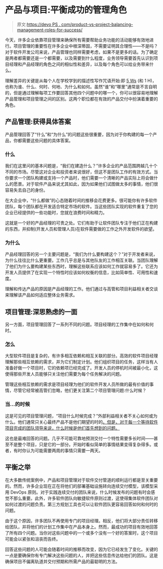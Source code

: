 # 产品与项目:平衡成功的管理角色

> 原文:[https://devo PS . com/product-vs-project-balancing-management-roles-for-success/](https://devops.com/product-vs-project-balancing-management-roles-for-success/)

今天，许多企业依靠项目管理来确保所有需要帮助业务功能的活动能够有效地进行。项目管理的重要性在许多企业中根深蒂固，不需要证明其合理性——不是吗？对于软件开发公司来说，产品管理也同样需要考虑，如果不是更多的话。为了确定是两者都需要还是一个都需要，以及需要到什么程度，业务领导需要首先认识到项目经理和产品经理的角色之间的相似性和差异，以及每个角色可以给业务带来什么。

理解差异的关键是从每个人在学校学到的描述性写作咒语开始:即 [5 Ws](https://en.wikipedia.org/wiki/Five_Ws) (和 1 H)，也称为谁、什么、何时、何地、为什么和如何。虽然“谁”和“哪里”通常是不言自明的，但是通过理解每项工作要回答其他四个问题中的哪一个，你可以很容易地理解产品管理和项目管理之间的区别。这两个职位都在有效的产品交付中扮演着重要的角色。

## 产品管理:获得具体答案

产品管理回答了“什么”和“为什么”的问题这些很重要，因为对于你构建的每一个产品，你都需要这些问题的具体答案。

### 什么

我们在这里问的基本问题是，“我们在建造什么？”许多企业的产品范围跨越几十个不同的市场。尽管这对企业和投资者来说很好，但这不是团队工作的有效方式。当你要求一个团队构建或支持一个产品时，他们需要一个清晰的产品实际上将会做什么的愿景。对于软件产品来说尤其如此，因为如果他们试图做太多的事情，他们很容易失去自己的身份。

在大企业中，“什么都做”的心态随着时间的推移会花费更多。很可能你有许多软件团队，每个团队都在开发适合特定市场的软件。当这些团队实现的软件重复了您的企业已经提供的一些功能时，您就在浪费时间和精力。

这就是一个好的产品经理的可贵之处。它们有助于让软件团队专注于他们正在构建的东西，并抑制(开发人员和管理人员)在软件需要做的工作之外开发软件的欲望。

### 为什么

产品经理回答的另一个主要问题是，“我们为什么要构建这个？”对于开发者来说，为什么往往比什么更重要。工作几乎总是与其他队友的工作相互关联。当团队理解了他们为什么要构建某些东西时，理解这些联系应该如何工作就容易多了。它还为开发人员提供了在实现一个特性时应该如何权衡的信息，比如简单性、可用性和速度。

理解和传达产品的原因是产品经理的工作。他们通过与高管和项目利益相关者交谈来理解该产品如何适应整体业务需求。

## 项目管理:深思熟虑的一面

另一方面，项目管理回答了一系列不同的问题。项目经理的工作集中在如何和何时。

### 怎么

大型软件项目是复杂的，有许多相互依赖和相互关联的部分。高效的软件项目经理理解那些相互依赖的需求，并为它们制定计划。他们组织项目的任务，这样当有人准备好做一个项目时，它的依赖项已经完成了。开发人员的停机时间被最小化，这使得那些开发人员能够只关注他们需要为每个任务解决的问题。

管理这些相互依赖的需求是项目经理为他们的软件开发人员所做的最有价值的事情，尽管它经常被高管们忽略，他们更关注第二个项目管理问题:什么时候？

### 当...的时候

这是可见的项目管理问题，“项目什么时候完成？”外部利益相关者不关心如何或为什么。他们通常只关心最终产品不是他们期望的时的[。但是，对于每一个等待软件项目完成的团队领导来说，什么时候是他们首先想到的问题。](https://devops.com/provide-continuous-value-with-product-centric-delivery/)

这也是最难回答的问题。几乎不可能可靠地预测交付一个特性需要多长时间——甚至不是整个项目，只是它的一部分。开始时看似简单的事情结果变得复杂得多。或者，有时你认为可能需要两周的事情只需要一两天。

## 平衡之举

在大多数传统案例中，产品和项目管理对于软件交付管道的顺利运行都是至关重要的。然而，许多企业现在正在将他们的部署基础设施转向连续交付模型，该模型采用 DevOps 原则。对于实践连续交付的团队来说，什么时候发布的问题有时会感觉不那么重要。此外，许多软件团队向敏捷软件原则过渡，这使得集体软件团队对如何过渡的问题负责。第三方规划工具也可以让软件团队更容易回答如何和何时的问题。

由于这个原因，许多团队不再使用专门的项目经理。相反，他们将大部分责任转移给团队，并将他们的计划工作集中在产品本身上。然而，最成功的项目有效地回答了所有四个问题。当你对这些问题中的一个或多个没有一个好的答案时，这个项目可能会以紧张和沮丧而告终。

回答这些问题的人可能会随着时间的推移而改变，因为它已经发生了变化。关键的一点是要确保你有专门解决这些问题的人，并把这些信息传达给他们的团队。这是确保项目不偏离轨道并交付预期和所需产品的最聪明的方法。